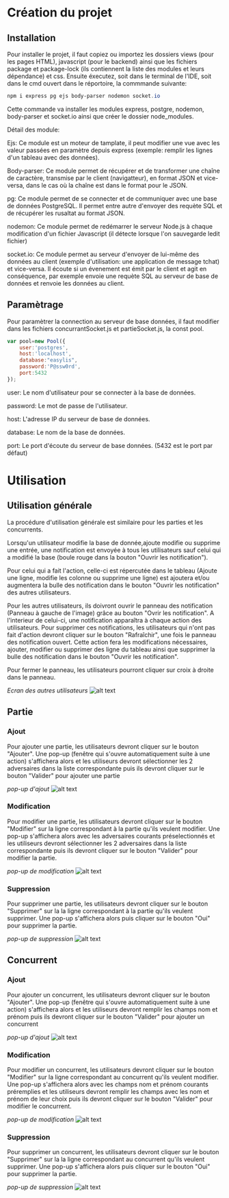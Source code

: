 # Création du projet
## Installation

Pour installer le projet, il faut copiez ou importez les dossiers views (pour les pages HTML), javascript (pour le backend) ainsi que les fichiers package et package-lock (ils contiennent la liste des modules et leurs dépendance) et css. Ensuite éxecutez, soit dans le terminal de l'IDE, soit dans le cmd ouvert dans le réportoire, la commmande suivante: 
```powershell
npm i express pg ejs body-parser nodemon socket.io
```
Cette commande va installer les modules express, postgre, nodemon, body-parser et socket.io ainsi que créer le dossier node_modules.

Détail des module:

Ejs: Ce module est un moteur de tamplate, il peut modifier une vue avec les valeur passées en paramètre depuis express (exemple: remplir les lignes d'un tableau avec des données).

Body-parser: Ce module permet de récupérer et de transformer une chaîne de caractère, transmise par le client (navigatteur), en format JSON et vice-versa, dans le cas où la chaîne est dans le format pour le JSON.

pg: Ce module permet de se connecter et de communiquer avec une base de données PostgreSQL. Il permet entre autre d'envoyer des requète SQL et de récupérer les rusaltat au format JSON.

nodemon: Ce module permet de redémarrer le serveur Node.js à chaque modification d'un fichier Javascript (il détecte lorsque l'on sauvegarde ledit fichier)

socket.io: Ce module permet au serveur d'envoyer de lui-même des données au client (exemple d'utilisation: une application de message tchat) et vice-versa. Il écoute si un évenement est émit par le client et agit en conséquence, par exemple envoie une requète SQL au serveur de base de données et renvoie les données au client.

## Paramètrage

Pour paramètrer la connection au serveur de base données, il faut modifier dans les fichiers concurrantSocket.js et partieSocket.js, la const pool.

```javascript
var pool=new Pool({
    user:'postgres',
    host:'localhost',
    database:"easylis",
    password:'P@ssw0rd',
    port:5432
});
```

user: Le nom d'utilisateur pour se connecter à la base de données.

password: Le mot de passe de l'utilisateur.

host: L'adresse IP du serveur de base de données.

database: Le nom de la base de données.

port: Le port d'écoute du serveur de base données. (5432 est le port par défaut)

# Utilisation

## Utilisation générale

La procédure d'utilisation générale est similaire pour les parties et les concurrents.

Lorsqu'un utilisateur modifie la base de donnée,ajoute modifie ou supprime une entrée, une notification est envoyée à tous les utilisateurs sauf celui qui a modifié la base (boule rouge dans la bouton "Ouvrir les notification").

Pour celui qui a fait l'action, celle-ci est répercutée dans le tableau (Ajoute une ligne, modifie les colonne ou supprime une ligne) est ajoutera et/ou augmentera la bulle des notification dans le bouton "Ouvrir les notification" des autres utilisateurs.

Pour les autres utilisateurs, ils doivront ouvrir le panneau des notification (Panneau à gauche de l'image) grâce au bouton "Ovrir les notification". A l'interieur de celui-ci, une notification apparaîtra à chaque action des utilisateurs. Pour supprimer ces notifications, les utilisateurs qui n'ont pas fait d'action devront cliquer sur le bouton "Rafraîchir", une fois le panneau des notification ouvert. Cette action fera les modifications nécessaires, ajouter, modifier ou supprimer des ligne du tableau ainsi que supprimer la bulle des notification dans le bouton "Ouvrir les notification".

Pour fermer le panneau, les utilisateurs pourront cliquer sur croix à droite dans le panneau.

*Ecran des autres utilisateurs*
![alt text](https://github.com/PoseidonjGaming/easylisTest/blob/367de0a017162d5b0dd707a8fdd18234d29f53a1/documentation/tableau.png)


## Partie

### Ajout

Pour ajouter une partie, les utilisateurs devront cliquer sur le bouton "Ajouter". Une pop-up (fenêtre qui s'ouvre automatiquement suite à une action) s'affichera alors et les utiliseurs devront sélectionner les 2 adversaires dans la liste correspondante puis ils devront cliquer sur le bouton "Valider" pour ajouter une partie

*pop-up d'ajout*
![alt text](https://github.com/PoseidonjGaming/easylisTest/blob/8602e2ca214daa38f5895bf5f0808d0ab4d96a6e/documentation/modal%20partie.png?raw=true)


### Modification

Pour modifier une partie, les utilisateurs devront cliquer sur le bouton "Modifier" sur la ligne correspondant à la partie qu'ils veulent modifier. Une pop-up s'affichera alors avec les adversaires courants préselectionnés et les utiliseurs devront sélectionner les 2 adversaires dans la liste correspondante puis ils devront cliquer sur le bouton "Valider" pour modifier la partie.


*pop-up de modification*
![alt text](https://github.com/PoseidonjGaming/easylisTest/blob/e457f8262b09c972de3d25543a7941a77d86debd/documentation/modal%20partie%20modif.png?raw=true)

### Suppression

Pour supprimer une partie, les utilisateurs devront cliquer sur le bouton "Supprimer" sur la la ligne correspondant à la partie qu'ils veulent supprimer. Une pop-up s'affichera alors puis cliquer sur le bouton "Oui" pour supprimer la partie.


*pop-up de suppression*
![alt text](https://github.com/PoseidonjGaming/easylisTest/blob/b0e35e5ecdd1ad0cbc6459807e7e159c43952fed/documentation/modal%20partie%20sup.png?raw=true)

## Concurrent

### Ajout

Pour ajouter un concurrent, les utilisateurs devront cliquer sur le bouton "Ajouter". Une pop-up (fenêtre qui s'ouvre automatiquement suite à une action) s'affichera alors et les utiliseurs devront remplir les champs nom et prénom puis ils devront cliquer sur le bouton "Valider" pour ajouter un concurrent

*pop-up d'ajout*
![alt text](https://github.com/PoseidonjGaming/easylisTest/blob/f56def5aae9cec468aa1d2b5c0569563cf22a342/documentation/modal%20concurrant.png?raw=true)


### Modification

Pour modifier un concurrent, les utilisateurs devront cliquer sur le bouton "Modifier" sur la ligne correspondant au concurrent qu'ils veulent modifier. Une pop-up s'affichera alors avec les champs nom et prénom courants préremplies et les utiliseurs devront remplir les champs avec les nom et prénom de leur choix puis ils devront cliquer sur le bouton "Valider" pour modifier le concurrent.


*pop-up de modification*
![alt text](https://github.com/PoseidonjGaming/easylisTest/blob/11e628e43ed4fa89da0c3af3fa1a4c472e62d6b1/documentation/modal%20concurrant%20modif.png?raw=true)

### Suppression

Pour supprimer un concurrent, les utilisateurs devront cliquer sur le bouton "Supprimer" sur la la ligne correspondant au concurrent qu'ils veulent supprimer. Une pop-up s'affichera alors puis cliquer sur le bouton "Oui" pour supprimer la partie.


*pop-up de suppression*
![alt text](https://github.com/PoseidonjGaming/easylisTest/blob/b0e35e5ecdd1ad0cbc6459807e7e159c43952fed/documentation/modal%20partie%20sup.png?raw=true)

